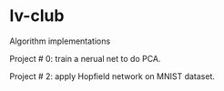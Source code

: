 # lv-club
Algorithm implementations

Project # 0: train a nerual net to do PCA.

Project # 2: apply Hopfield network on MNIST dataset. 
